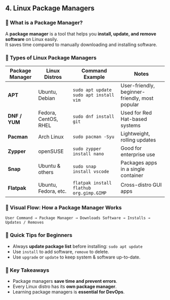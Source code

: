 ## 4. Linux Package Managers  

### 🔹 What is a Package Manager?  
A **package manager** is a tool that helps you **install, update, and remove software** on Linux easily.  
It saves time compared to manually downloading and installing software.  

### 🔹 Types of Linux Package Managers  

| Package Manager | Linux Distros | Command Example | Notes |
|----------------|---------------|----------------|-------|
| **APT**        | Ubuntu, Debian | `sudo apt update` <br> `sudo apt install vim` | User-friendly, beginner-friendly, most popular |
| **DNF / YUM**  | Fedora, CentOS, RHEL | `sudo dnf install git` | Used for Red Hat-based systems |
| **Pacman**     | Arch Linux   | `sudo pacman -Syu` | Lightweight, rolling updates |
| **Zypper**     | openSUSE     | `sudo zypper install nano` | Good for enterprise use |
| **Snap**       | Ubuntu & others | `sudo snap install vscode` | Packages apps in a single container |
| **Flatpak**    | Ubuntu, Fedora, etc. | `flatpak install flathub org.gimp.GIMP` | Cross-distro GUI apps |

### 🔹 Visual Flow: How a Package Manager Works  
```
User Command → Package Manager → Downloads Software → Installs → Updates / Removes
```

### 🔹 Quick Tips for Beginners  
- Always **update package list** before installing: `sudo apt update`  
- Use `install` to add software, `remove` to delete.  
- Use `upgrade` or `update` to keep system & software up-to-date.  

### 🔹 Key Takeaways  
- Package managers **save time and prevent errors**.  
- Every Linux distro has its **own package manager**.  
- Learning package managers is **essential for DevOps**.  
